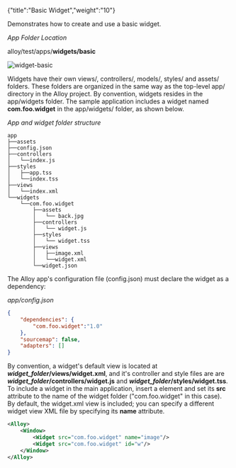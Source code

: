 {"title":"Basic Widget","weight":"10"}

Demonstrates how to create and use a basic widget.

*App Folder Location*

alloy/test/apps/**widgets/basic**

![widget-basic](/Images/appc/download/attachments/41845783/widget-basic.png)

Widgets have their own views/, controllers/, models/, styles/ and assets/ folders. These folders are organized in the same way as the top-level app/ directory in the Alloy project. By convention, widgets resides in the app/widgets folder. The sample application includes a widget named **com.foo.widget** in the app/widgets/ folder, as shown below.

*App and widget folder structure*

```
app
├──assets
├──config.json
├──controllers
│   └──index.js
├──styles
│   ├──app.tss
│   └──index.tss
├──views
│   └──index.xml
└──widgets
    └──com.foo.widget
        ├──assets
        │   └── back.jpg
        ├──controllers
        │   └── widget.js
        ├──styles
        │   └── widget.tss
        ├──views
        │   ├──image.xml
        │   └──widget.xml
        └──widget.json
```

The Alloy app's configuration file (config.json) must declare the widget as a dependency:

*app/config.json*

```json
{
    "dependencies": {
        "com.foo.widget":"1.0"
    },
    "sourcemap": false,
    "adapters": []
}
```

By convention, a widget's default view is located at **_widget\_folder_/views/widget.xml**, and it's controller and style files are are **_widget\_folder_/controllers/widget.js** and **_widget\_folder_/styles/widget.tss**. To include a widget in the main application, insert a **<Widget/>** element and set its **src** attribute to the name of the widget folder ("com.foo.widget" in this case). By default, the widget.xml view is included; you can specify a different widget view XML file by specifying its **name** attribute.

```xml
<Alloy>
    <Window>
        <Widget src="com.foo.widget" name="image"/>
        <Widget src="com.foo.widget" id="w"/>
    </Window>
</Alloy>
```
